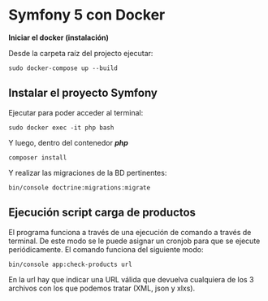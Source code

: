 # Symfony 5 con Docker
**Iniciar el docker (instalación)**

Desde la carpeta raíz del projecto ejecutar:
```
sudo docker-compose up --build
```
## Instalar el proyecto Symfony
Ejecutar para poder acceder al terminal:
```
sudo docker exec -it php bash
```
Y luego, dentro del contenedor ***php***
```
composer install
```
Y realizar las migraciones de la BD pertinentes:
```
bin/console doctrine:migrations:migrate
```

## Ejecución script carga de productos
El programa funciona a través de una ejecución de comando a través de terminal. De este modo se le puede
asignar un cronjob para que se ejecute periódicamente. El comando funciona del siguiente modo:
```
bin/console app:check-products url
```
En la url hay que indicar una URL válida que devuelva cualquiera de los 3 archivos con los que podemos tratar (XML, json y xlxs).